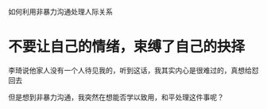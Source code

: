 如何利用非暴力沟通处理人际关系







# 不要让自己的情绪，束缚了自己的抉择





李琦说他家人没有一个人待见我的，听到这话，我其实内心是很难过的，真想给怼回去



但是想到非暴力沟通，我突然在想能否学以致用，和平处理这件事呢？


